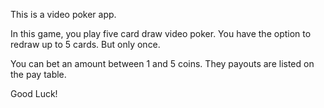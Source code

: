 This is a video poker app. 

In this game, you play five card draw video poker. You have the option to redraw up to 5 cards. But only once.

You can bet an amount between 1 and 5 coins. They payouts are listed on the pay table.


Good Luck!
